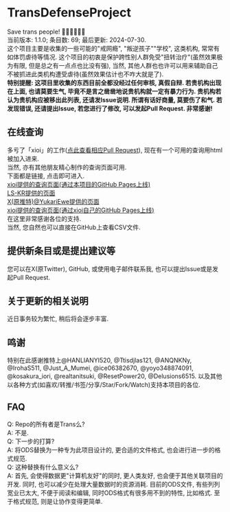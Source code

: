 # TransDefenseProject

Save trans people! 🏳️‍⚧️🏳️‍⚧️🏳️‍⚧️  
当前版本: 1.1.0; 条目数: 69; 最后更新: 2024-07-30.  
这个项目主要是收集的一些可能的"戒网瘾", "叛逆孩子""学校", 这类机构, 常常有如体罚虐待等情况. 这个项目的初衷是保护跨性别人群免受"扭转治疗"(虽然效果极为有限, 但是总之有一点点也比没有强), 当然, 其他人群也也许可以用来辅助自己不被抓进此类机构遭受虐待(虽然效果估计也不咋大就是了).  
**特别提醒: 这项目里收集的东西目前全都没经过任何审核, 真假自辩. 若贵机构出现在上面, 也请莫要生气, 毕竟不是言之凿凿地说贵机构就一定有暴力行为. 贵机构若认为贵机构应被移出此列表, 还请发Issue说明. 所谓有话好商量, 莫要伤了和气. 若发现错误, 还请提出Issue, 若您进行了修改, 可以发起Pull Request. 非常感谢!**  

## 在线查询

多亏了「xioi」的工作([点此查看相应Pull Request](https://github.com/FunctionSir/TransDefenseProject/pull/5)), 现在有一个可用的查询用html被加入进来.  
当然, 亦有其他朋友精心制作的查询页面可用.  
下面都是链接, 点击即可进入.  
[xioi提供的查询页面(通过本项目的GitHub Pages上线)](https://functionsir.github.io/TransDefenseProject/search.html)  
[LS-KR提供的页面](https://ovoneko.github.io/TDP-FT/)  
[X(原推特)@YukariEwe提供的页面](https://unknown-list.0x7f.cc/)  
[xioi提供的查询页面(通过xioi自己的GitHub Pages上线)](https://xioi.github.io/save_trans/search.html)  
在这里非常感谢各位的支持.  
当然, 您自然也可以直接在GitHub上查看CSV文件.  

## 提供新条目或是提出建议等

您可以在X(原Twitter), GitHub, 或使用电子邮件联系我, 也可以提出Issue或是发起Pull Request.  

## 关于更新的相关说明

近日事务较为繁忙, 稍后将会逐步丰富.  

## 鸣谢

特别在此感谢推特上@HANLIANYI520, @Ttisdjlas121, @ANQNKNy, @IrohaS511, @Just_A_Mumei, @ice06382670, @yoyo348874091, @kosakura_iori, @realtanitsuki, @ResetPower20, @Delusions6515. 以及其他以各种方式(如喜欢/转推/书签/分享/Star/Fork/Watch)支持本项目的各位.  

## FAQ

Q: Repo的所有者是Trans么?  
A: 不是.  
Q: 下一步的打算?  
A: 将ODS替换为一种专为此项目设计的, 更合适的文件格式, 也会进行进一步的格式规范.  
Q: 这种替换有什么意义么?  
A: 首先, 会使得数据更"计算机友好"的同时, 更人类友好, 也会便于其他关联项目的开发. 同时, 也可以减少在处理大量数据时的资源消耗. 目前的ODS文件, 有些列列宽业已太大, 不便于阅读和编辑, 同时ODS格式有很多用不到的特性, 比如格式. 至于格式规范, 则是让协作变得更简单.  
